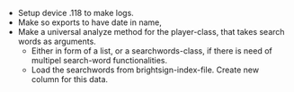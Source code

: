 - Setup device .118 to make logs.
- Make so exports to have date in name, 
- Make a universal analyze method for the player-class, that takes search words as arguments.
    - Either in form of a list, or a searchwords-class, if there is need of multipel search-word functionalities.
    - Load the searchwords from brightsign-index-file. Create new column for this data.
